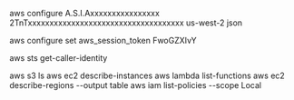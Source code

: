 
aws configure
A.S.I.Axxxxxxxxxxxxxxxx
2TnTxxxxxxxxxxxxxxxxxxxxxxxxxxxxxxxxxxxx
us-west-2
json

aws configure set aws_session_token FwoGZXIvY

aws sts get-caller-identity

aws s3 ls
aws ec2 describe-instances
aws lambda list-functions
aws ec2 describe-regions --output table
aws iam list-policies --scope Local
